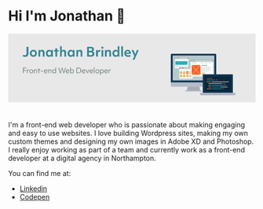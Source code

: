 ### <h1>Hi I'm Jonathan 👋</h1>
<p><img src="https://github.com/jonnybrin/Jonnybrin/blob/master/github_bio_banner.jpg?raw=true"></p>

<p style="padding-top:20px;">I'm a front-end web developer who is passionate about making engaging and easy to use websites. I love building Wordpress sites, making my own custom themes and designing my own images in Adobe XD and Photoshop. I really enjoy working as part of a team and currently work as a front-end developer at a digital agency in Northampton.</p>

<p>You can find me at:</p>

<ul>
  <li><a href="https://www.linkedin.com/in/jonathan-brindley-043557a0" target="_blank">Linkedin</a></li>
  <li><a href="https://codepen.io/jonathanb" target="_blank">Codepen</a></li>
</ul>

<!--
**jonnybrin/Jonnybrin** is a ✨ _special_ ✨ repository because its `README.md` (this file) appears on your GitHub profile.

Here are some ideas to get you started:

- 🔭 I’m currently working on ...
- 🌱 I’m currently learning ...
- 👯 I’m looking to collaborate on ...
- 🤔 I’m looking for help with ...
- 💬 Ask me about ...
- 📫 How to reach me: ...
- 😄 Pronouns: ...
- ⚡ Fun fact: ...
-->
